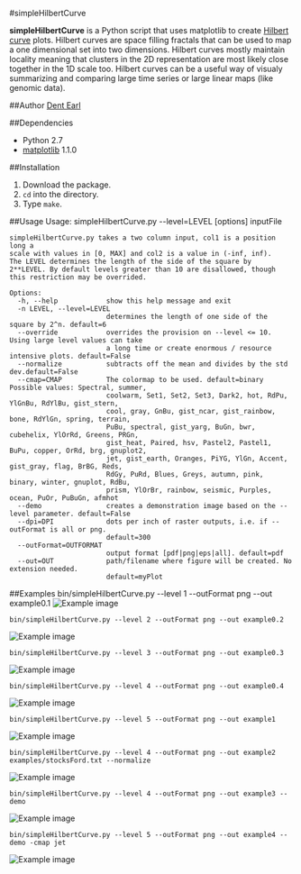 #simpleHilbertCurve

**simpleHilbertCurve** is a Python script that uses matplotlib to create [Hilbert curve](http://en.wikipedia.org/wiki/Hilbert_curve) plots. Hilbert curves are space filling fractals that can be used to map a one dimensional set into two dimensions. Hilbert curves mostly maintain locality meaning that clusters in the 2D representation are most likely close together in the 1D scale too. Hilbert curves can be a useful way of visualy summarizing and comparing large time series or large linear maps (like genomic data).

##Author
[Dent Earl](https://github.com/dentearl/)

##Dependencies
* Python 2.7
* [matplotlib](http://matplotlib.sourceforge.net/) 1.1.0

##Installation
1. Download the package.
2. <code>cd</code> into the directory.
3. Type <code>make</code>.
    
##Usage
    Usage: simpleHilbertCurve.py --level=LEVEL [options] inputFile

    simpleHilbertCurve.py takes a two column input, col1 is a position long a
    scale with values in [0, MAX] and col2 is a value in (-inf, inf).
    The LEVEL determines the length of the side of the square by
    2**LEVEL. By default levels greater than 10 are disallowed, though
    this restriction may be overrided.

    Options:
      -h, --help            show this help message and exit
      -n LEVEL, --level=LEVEL
                            determines the length of one side of the square by 2^n. default=6
      --override            overrides the provision on --level <= 10. Using large level values can take
                            a long time or create enormous / resource intensive plots. default=False
      --normalize           subtracts off the mean and divides by the std dev.default=False
      --cmap=CMAP           The colormap to be used. default=binary Possible values: Spectral, summer,
                            coolwarm, Set1, Set2, Set3, Dark2, hot, RdPu, YlGnBu, RdYlBu, gist_stern,
                            cool, gray, GnBu, gist_ncar, gist_rainbow, bone, RdYlGn, spring, terrain,
                            PuBu, spectral, gist_yarg, BuGn, bwr, cubehelix, YlOrRd, Greens, PRGn,
                            gist_heat, Paired, hsv, Pastel2, Pastel1, BuPu, copper, OrRd, brg, gnuplot2,
                            jet, gist_earth, Oranges, PiYG, YlGn, Accent, gist_gray, flag, BrBG, Reds,
                            RdGy, PuRd, Blues, Greys, autumn, pink, binary, winter, gnuplot, RdBu,
                            prism, YlOrBr, rainbow, seismic, Purples, ocean, PuOr, PuBuGn, afmhot
      --demo                creates a demonstration image based on the --level parameter. default=False
      --dpi=DPI             dots per inch of raster outputs, i.e. if --outFormat is all or png.
                            default=300
      --outFormat=OUTFORMAT
                            output format [pdf|png|eps|all]. default=pdf
      --out=OUT             path/filename where figure will be created. No extension needed.
                            default=myPlot

##Examples
    bin/simpleHilbertCurve.py --level 1 --outFormat png --out example0.1
![Example image](https://github.com/dentearl/simpleHilbertCurve/raw/master/examples/example0.1.png)

    bin/simpleHilbertCurve.py --level 2 --outFormat png --out example0.2
![Example image](https://github.com/dentearl/simpleHilbertCurve/raw/master/examples/example0.2.png)

    bin/simpleHilbertCurve.py --level 3 --outFormat png --out example0.3
![Example image](https://github.com/dentearl/simpleHilbertCurve/raw/master/examples/example0.3.png)

    bin/simpleHilbertCurve.py --level 4 --outFormat png --out example0.4
![Example image](https://github.com/dentearl/simpleHilbertCurve/raw/master/examples/example0.4.png)

    bin/simpleHilbertCurve.py --level 5 --outFormat png --out example1
![Example image](https://github.com/dentearl/simpleHilbertCurve/raw/master/examples/example1.png)
    
    bin/simpleHilbertCurve.py --level 4 --outFormat png --out example2 examples/stocksFord.txt --normalize
![Example image](https://github.com/dentearl/simpleHilbertCurve/raw/master/examples/example2.png)

    bin/simpleHilbertCurve.py --level 4 --outFormat png --out example3 --demo
![Example image](https://github.com/dentearl/simpleHilbertCurve/raw/master/examples/example3.png)

    bin/simpleHilbertCurve.py --level 5 --outFormat png --out example4 --demo -cmap jet
![Example image](https://github.com/dentearl/simpleHilbertCurve/raw/master/examples/example4.png)
